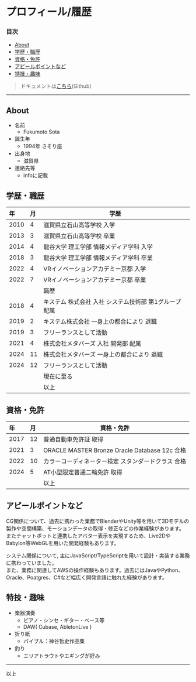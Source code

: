 # プロフィール/履歴
### 目次
- [About](#about)
- [学歴・職歴](#学歴職歴)
- [資格・免許](#資格免許)
- [アピールポイントなど](#アピールポイントなど)
- [特技・趣味](#特技趣味)
>ドキュメントは[こちら](https://github.com/SotaFukumot0/portfolio/blob/main/src/markdown/Profile.md)(Github)
--- 

## About
- 名前
    - Fukumoto Sota
- 誕生年
    - 1994年 さそり座
- 出身地
    - 滋賀県
- 連絡先等
    - infoに記載

## 学歴・職歴
| 年 | 月  |  学歴 |
| :--- | :--- | --- |
|2010|4|滋賀県立石山高等学校 入学|
|2013|3|滋賀県立石山高等学校 卒業|
|2014|4|龍谷大学 理工学部 情報メディア学科 入学|
|2018|3|龍谷大学 理工学部 情報メディア学科 卒業|
|2022|4|VRイノベーションアカデミー京都 入学|
|2022|7|VRイノベーションアカデミー京都 卒業|
|||職歴|
|2018|4|キステム 株式会社 入社 システム技術部 第1グループ 配属|
|2019|2|キステム株式会社 一身上の都合により 退職|
|2019|3|フリーランスとして活動|
|2021|4|株式会社メタバーズ 入社 開発部 配属|
|2024|11|株式会社メタバーズ 一身上の都合により 退職|
|2024|12|フリーランスとして活動|
|||現在に至る|
|||以上|

## 資格・免許
| 年 | 月  |  資格・免許 |
| :--- | :--- | --- |
|2017|12|普通自動車免許証 取得|
|2021|3|ORACLE MASTER Bronze Oracle Database 12c 合格|
|2022|10|カラーコーディネーター検定 スタンダードクラス 合格|
|2024|5|AT小型限定普通二輪免許 取得|
|||以上|

## アピールポイントなど
CG関係について、過去に携わった業務でBlenderやUnity等を用いて3Dモデルの製作や空間構築、モーションデータの取得・修正などの作業経験があります。  
またチャットボットと連携したアバター表示を実現するため、Live2DやBabylon等WebGLを用いた開発経験もあります。

システム関係について, 主にJavaScript/TypeScriptを用いて設計・実装する業務に携わっていました。  
また、業務に関連してAWSの操作経験もあります。過去にはJavaやPython、Oracle、Poatgres、C#など幅広く開発言語に触れた経験があります。

## 特技・趣味
- 楽器演奏
    - ピアノ・シンセ・ギター・ベース等
    - DAW( Cubase, AbletonLive )
- 折り紙
    - バイブル：神谷哲史作品集
- 釣り
    - エリアトラウトやエギングが好み
---
以上